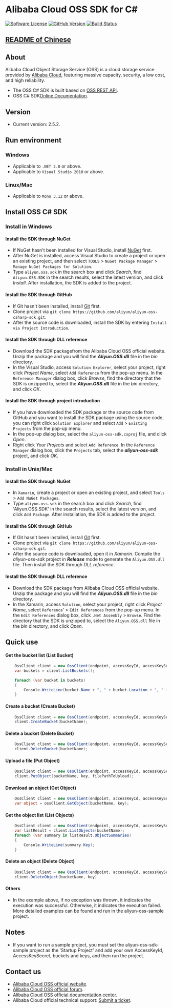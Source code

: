 ﻿# Alibaba Cloud OSS SDK for C# 

[![Software License](https://img.shields.io/badge/license-MIT-brightgreen.svg)](LICENSE)
[![GitHub Version](https://badge.fury.io/gh/aliyun%2Faliyun-oss-csharp-sdk.svg)](https://badge.fury.io/gh/aliyun%2Faliyun-oss-csharp-sdk)
[![Build Status](https://travis-ci.org/aliyun/aliyun-oss-csharp-sdk.svg?branch=master)](https://travis-ci.org/aliyun/aliyun-oss-csharp-sdk)

## [README of Chinese](https://github.com/aliyun/aliyun-oss-csharp-sdk/blob/master/README-CN.md)

## About
 Alibaba Cloud Object Storage Service (OSS) is a cloud storage service provided by [Alibaba Cloud](https://www.aliyun.com), featuring massive capacity, security, a low cost, and high reliability.
 - The OSS C# SDK is built based on [OSS REST API](https://help.aliyun.com/document_detail/31948.html).
 - OSS C# SDK[Online Documentation](https://gosspublic.alicdn.com/AliyunNetSDK/latest/apidocs/index.html). 

## Version
 - Current version: 2.5.2.

## Run environment

### Windows
 - Applicable to `.NET 2.0` or above. 
 - Applicable to `Visual Studio 2010` or above. 

### Linux/Mac
 - Applicable to `Mono 3.12` or above. 

## Install OSS C# SDK
### Install in Windows
#### Install the SDK through NuGet
 - If NuGet hasn't been installed for Visual Studio, install [NuGet](http://docs.nuget.org/docs/start-here/installing-nuget) first. 
 - After NuGet is installed, access Visual Studio to create a project or open an existing project, and then select `TOOLS` > `NuGet Package Manager` > `Manage NuGet Packages for Solution`.
 - Type `aliyun.oss.sdk` in the search box and click *Search*, find `Aliyun.OSS.SDK` in the search results, select the latest version, and click *Install*. After installation, the SDK is added to the project.

#### Install the SDK through GitHub
 - If Git hasn't been installed, install [Git](https://git-scm.com/downloads) first. 
 - Clone project via `git clone https://github.com/aliyun/aliyun-oss-csharp-sdk.git`. 
 - After the source code is downloaded, install the SDK by entering `Install via Project Introduction`.

#### Install the SDK through DLL reference
 - Download the SDK packagefrom the Alibaba Cloud OSS official website. Unzip the package and you will find the ***Aliyun.OSS.dll*** file in the *bin* directory.
 - In the Visual Studio, access `Solution Explorer`, select your project, right click *Project Name*, select `Add Reference` from the pop-up menu.
In the `Reference Manager` dialog box, click *Browse*, find the directory that the SDK is unzipped to, select the ***Aliyun.OSS.dll*** file in the *bin* directory, and click *OK*.

#### Install the SDK through project introduction
 - If you have downloaded the SDK package or the source code from GitHub and you want to install the SDK package using the source code, you can right click `Solution Explorer` and select `Add` > `Existing Projects` from the pop-up menu.
 - In the pop-up dialog box, select the `aliyun-oss-sdk.csproj` file, and click *Open*.
 - Right click *Your Projects* and select `Add Reference`. In the `Reference Manager` dialog box, click the `Projects` tab, select the ***aliyun-oss-sdk*** project, and click *OK*.

### Install in Unix/Mac
#### Install the SDK through NuGet
 - In `Xamarin`, create a project or open an existing project, and select `Tools` > `Add NuGet Packages`.
 - Type `aliyun.oss.sdk` in the search box and click *Search*, find 'Aliyun.OSS.SDK' in the search results, select the latest version, and click `Add Package`. After installation, the SDK is added to the project.

#### Install the SDK through GitHub
 - If Git hasn't been installed, install [Git](https://git-scm.com/downloads) first.
 - Clone project via `git clone https://github.com/aliyun/aliyun-oss-csharp-sdk.git`.
 - After the source code is downloaded, open it in *Xamarin*. Compile the *aliyun-oss-sdk* project in ***Release*** mode to generate the `Aliyun.OSS.dll` file. Then install the SDK through *DLL reference*.

#### Install the SDK through DLL reference
 - Download the SDK package from Alibaba Cloud OSS official website. Unzip the package and you will find the ***Aliyun.OSS.dll*** file in the *bin* directory.
 - In the Xamarin, access `Solution`, select your project, right click *Project Name*, select `Reference`' > `Edit References` from the pop-up menu.
In the `Edit References` dialog box, click `.Net Assembly` > `Browse`. Find the directory that the SDK is unzipped to, select the `Aliyun.OSS.dll` file in the *bin* directory, and click *Open*.

## Quick use
#### Get the bucket list (List Bucket)
```csharp
    OssClient client = new OssClient(endpoint, accessKeyId, accessKeySecret);    
	var buckets = client.ListBuckets();
	
    foreach (var bucket in buckets)
    {
    	Console.WriteLine(bucket.Name + ", " + bucket.Location + ", " + bucket.Owner);
    }
```
    
#### Create a bucket (Create Bucket)
```csharp
	OssClient client = new OssClient(endpoint, accessKeyId, accessKeySecret);
	client.CreateBucket(bucketName);
```
	
#### Delete a bucket (Delete Bucket)
```csharp
	OssClient client = new OssClient(endpoint, accessKeyId, accessKeySecret); 
	client.DeleteBucket(bucketName);
```

#### Upload a file (Put Object)
```csharp
	OssClient client = new OssClient(endpoint, accessKeyId, accessKeySecret); 
	client.PutObject(bucketName, key, filePathToUpload);
```

#### Download an object (Get Object)
```csharp
	OssClient client = new OssClient(endpoint, accessKeyId, accessKeySecret); 
	var object = ossClient.GetObject(bucketName, key);	
```

#### Get the object list (List Objects)
```csharp
	OssClient client = new OssClient(endpoint, accessKeyId, accessKeySecret);
	var listResult = client.ListObjects(bucketName);
	foreach (var summary in listResult.ObjectSummaries)
	{   
		Console.WriteLine(summary.Key);
	}
```
	
#### Delete an object (Delete Object)
```csharp
	OssClient client = new OssClient(endpoint, accessKeyId, accessKeySecret);
	client.DeleteObject(bucketName, key)
```

#### Others
 - In the example above, if no exception was thrown, it indicates the execution was successful. Otherwise, it indicates the execution failed. More detailed examples can be found and run in the aliyun-oss-sample project. 
	
## Notes
 - If you want to run a sample project, you must set the aliyun-oss-sdk-sample project as the 'Startup Project' and add your own AccessKeyId, AccessKeySecret, buckets and keys, and then run the project. 

## Contact us
- [Alibaba Cloud OSS official website](http://oss.aliyun.com).
- [Alibaba Cloud OSS official forum](http://bbs.aliyun.com).
- [Alibaba Cloud OSS official documentation center](http://www.aliyun.com/product/oss#Docs).
- Alibaba Cloud official technical support: [Submit a ticket](https://workorder.console.aliyun.com/#/ticket/createIndex).
